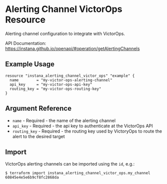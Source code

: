 # Alerting Channel VictorOps Resource

Alerting channel configuration to integrate with VictorOps.

API Documentation: <https://instana.github.io/openapi/#operation/getAlertingChannels>

## Example Usage

```hcl
resource "instana_alerting_channel_victor_ops" "example" {
  name        = "my-victor-ops-alerting-channel"
  api_key     = "my-victor-ops-api-key"
  routing_key = "my-victor-ops-routing-key"
}
```

## Argument Reference

* `name` - Required - the name of the alerting channel
* `api_key` - Required - the api key to authenticate at the VictorOps API
* `routing_key` - Required - the routing key used by VictoryOps to route the alert to the desired target

## Import

VictorOps alerting channels can be imported using the `id`, e.g.:

```
$ terraform import instana_alerting_channel_victor_ops.my_channel 60845e4e5e6b9cf8fc2868da
```
